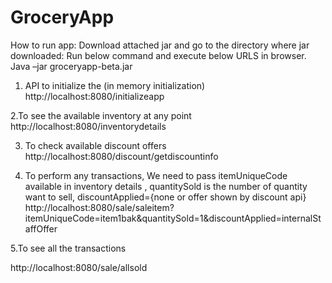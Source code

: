 # GroceryApp

How to run app:
Download attached jar and go to the directory where jar downloaded:
Run below command and execute below URLS in browser.
Java –jar groceryapp-beta.jar
1. API to initialize the (in memory initialization)
http://localhost:8080/initializeapp

2.To see the available inventory at any point
http://localhost:8080/inventorydetails

3. To check available discount offers
http://localhost:8080/discount/getdiscountinfo

4. To perform any transactions, We need to pass itemUniqueCode available in inventory details , quantitySold is the number of quantity want to sell, discountApplied={none or offer shown by discount api}
http://localhost:8080/sale/saleitem?itemUniqueCode=item1bak&quantitySold=1&discountApplied=internalStaffOffer

5.To see all the transactions 

http://localhost:8080/sale/allsold
